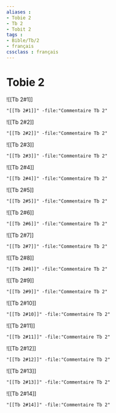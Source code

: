 ```yaml
---
aliases : 
- Tobie 2
- Tb 2
- Tobit 2
tags : 
- Bible/Tb/2
- français
cssclass : français
---
```


# Tobie 2

![[Tb 2#1]]

```query
"[[Tb 2#1]]" -file:"Commentaire Tb 2"
```

![[Tb 2#2]]

```query
"[[Tb 2#2]]" -file:"Commentaire Tb 2"
```

![[Tb 2#3]]

```query
"[[Tb 2#3]]" -file:"Commentaire Tb 2"
```

![[Tb 2#4]]

```query
"[[Tb 2#4]]" -file:"Commentaire Tb 2"
```

![[Tb 2#5]]

```query
"[[Tb 2#5]]" -file:"Commentaire Tb 2"
```

![[Tb 2#6]]

```query
"[[Tb 2#6]]" -file:"Commentaire Tb 2"
```

![[Tb 2#7]]

```query
"[[Tb 2#7]]" -file:"Commentaire Tb 2"
```

![[Tb 2#8]]

```query
"[[Tb 2#8]]" -file:"Commentaire Tb 2"
```

![[Tb 2#9]]

```query
"[[Tb 2#9]]" -file:"Commentaire Tb 2"
```

![[Tb 2#10]]

```query
"[[Tb 2#10]]" -file:"Commentaire Tb 2"
```

![[Tb 2#11]]

```query
"[[Tb 2#11]]" -file:"Commentaire Tb 2"
```

![[Tb 2#12]]

```query
"[[Tb 2#12]]" -file:"Commentaire Tb 2"
```

![[Tb 2#13]]

```query
"[[Tb 2#13]]" -file:"Commentaire Tb 2"
```

![[Tb 2#14]]

```query
"[[Tb 2#14]]" -file:"Commentaire Tb 2"
```

